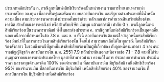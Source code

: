 ประเภทหลักประกัน
ก. กรณีลูกหนี้แห่งสิทธิเรียกร้องเป็นหน่วยงาน
ราชการไทย ธนาคารแห่งประเทศไทย กองทุน
เพื่อการฟื้นฟูและพัฒนาระบบสถาบันการเงิน
และรัฐบาลต่างประเทศที่มีน้ำหนักความเสี่ยง
ตามประกาศธนาคารแห่งประเทศไทยว่าด้วย
หลักเกณฑ์การค้านวณสินทรัพย์เสี่ยงด้านเครดิต
สำหรับธนาคารพาณิชย์ หรือสำหรับบริษัท
เงินทุน แล้วแต่กรณี เท่ากับ 0
ข. กรณีลูกหนี้แห่งสิทธิเรียกร้องเป็นธนาคารพาณิชย์
ทั้งในและต่างประเทศ
ค. กรณีลูกหนี้แห่งสิทธิเรียกร้องเป็นบุคคลอื่น
นอกเหนือจากที่กำหนดในข้อ 7.8 ก. และ ข.
บ
ทั้งนี้ สถาบันการเงินต้องแน่ใจว่าลูกหนี้แห่งสิทธิเรียกร้อง
มีหน้าที่ในการชาระเงินตามสิทธิเรียกร้องนั้น โดยไม่
สามารถยกเลิกได้ในทุกกรณี โดยสิทธิเรียกร้องดังกล่าว
ไม่รวมถึงกรณีที่ลูกหนี้แห่งสิทธิเรียกร้องเป็นผู้ที่เกี่ยวข้อง
กับลูกหนี้ตามมาตรา 4 ของพระราชบัญญัติธุรกิจ
สถาบันการเงิน พ.ศ. 2551
7.9 หลักประกันนอกเหนือจากข้อ 7.1 - 7.8 ตามที่ได้รับ
อนุญาตจากธนาคารแห่งประเทศไทย
มูลค่าที่สามารถนำมา ความถี่ในการ
ประกอบการคำนวณ ประเมินราคา
ผลขาดทุนด้านเครดิต
100%
ของจํานวนเงิน
ที่สถาบันการเงิน
มีบุริมสิทธิ
เหนือสิทธิเรียกร้อง
95%
ของจํานวนเงิน
ที่สถาบันการเงิน
มีบุริมสิทธิ
เหนือสิทธิเรียกร้อง
40%
ของจํานวนเงิน
ที่สถาบันการเงิน
มีบุริมสิทธิ
เหนือสิทธิเรียกร้อง

